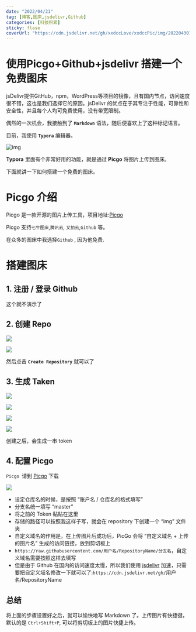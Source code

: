 ```yaml
---
date: "2022/04/21"
tag: [博客,图床,jsdelivr,Github]
categories: [科技积累]
sticky: flase
coverUrl: "https://cdn.jsdelivr.net/gh/xxdccLove/xxdccPic/img/202204301218109.png" 
---
```




# 使用Picgo+Github+jsdelivr 搭建一个免费图床

jsDelivr提供GitHub，npm，WordPress等项目的镜像，且有国内节点，访问速度很不错，这也是我们选择它的原因。jsDelivr 的优点在于其专注于性能，可靠性和安全性，并且每个人均可免费使用，没有带宽限制。



偶然的一次机会，我接触到了 **`Markdown`** 语法，随后便喜欢上了这种标记语言。

目前，我使用 **`Typora`** 编辑器。

![img](https://cdn.jsdelivr.net/gh/xxdccLove/xxdccPic/img/202204281251935.png)

**Typora** 里面有个非常好用的功能，就是通过 **Picgo** 将图片上传到图床。

下面就讲一下如何搭建一个免费的图床。

# Picgo 介绍

Picgo 是一款开源的图片上传工具，项目地址:[Picgo](https://github.com/Molunerfinn/PicGo)

Picgo 支持`七牛图床`,`腾讯云`, `又拍云`,`Github` 等。

在众多的图床中我选择`Github` , 因为他免费.

# 搭建图床

## 1. 注册 / 登录 Github

这个就不演示了

## 2. 创建 Repo

 ![](https://cdn.jsdelivr.net/gh/xxdccLove/xxdccPic/img/202204281251905.png)

![](https://cdn.jsdelivr.net/gh/xxdccLove/xxdccPic/img/202204281251098.png)

然后点击 **`Create Repository`** 就可以了

## 3. 生成 Taken

![](https://cdn.jsdelivr.net/gh/xxdccLove/xxdccPic/img/202204281251228.png)

![](https://cdn.jsdelivr.net/gh/xxdccLove/xxdccPic/img/202204281252034.png)

![](https://cdn.jsdelivr.net/gh/xxdccLove/xxdccPic/img/202204281252371.png)

![](https://cdn.jsdelivr.net/gh/xxdccLove/xxdccPic/img/202204281252102.png)

创建之后，会生成一串 token

## 4. 配置 Picgo

`Picgo `请到 [Picgo](https://github.com/Molunerfinn/PicGo) 下载

![](https://cdn.jsdelivr.net/gh/xxdccLove/xxdccPic/img/202204281252539.png)

- 设定仓库名的时候，是按照 “账户名 / 仓库名的格式填写”
- 分支名统一填写 “master”
- 将之前的 Token 黏贴在这里
- 存储的路径可以按照我这样子写，就会在 repository 下创建一个 “img” 文件夹
- 自定义域名的作用是，在上传图片后成功后，PicGo 会将 “自定义域名 + 上传的图片名” 生成的访问链接，放到剪切板上
- `https://raw.githubusercontent.com/用户名/RepositoryName/分支名`，自定义域名需要按照这样去填写
- 但是由于 Github 在国内的访问速度太慢，所以我们使用 [jsdelivr](https://www.jsdelivr.com/) 加速，只需要把自定义域名修改一下就可以了:`https://cdn.jsdelivr.net/gh/`用户名/RepositoryName

## 总结

将上面的步骤设置好之后，就可以愉快地写 Markdown 了。上传图片有快捷键，默认的是 `Ctrl+Shift+P`, 可以将剪切板上的图片快捷上传。
